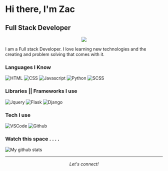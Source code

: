 <!-- markdownlint-disable MD033 MD041 -->
# Hi there, I'm Zac

## Full Stack Developer

<p align="center">
  <img src="https://media.giphy.com/media/Nx0rz3jtxtEre/giphy.gif">
</p>

I am a Full stack Developer. I love learning new technologies and the creating and problem solving that comes with it.

### Languages I Know

![HTML](https://img.shields.io/static/v1?label=HTML&message=5&color=E34F26&style=for-the-badge&logo=html5)
![CSS](https://img.shields.io/static/v1?label=CSS&message=3&color=1572B6&style=for-the-badge&logo=css3)
![Javascript](https://img.shields.io/static/v1?label=JavaScript&message=ES6&style=for-the-badge&color=F7DF1E&logo=JavaScript)
![Python](https://img.shields.io/static/v1?label=Python&style=for-the-badge&message=3&color=3776AB&logo=PYTHON)
![SCSS](https://img.shields.io/static/v1?label=sass&style=for-the-badge&message=🦄&color=CC6699&logo=sass)

### Libraries || Frameworks I use


![Jquery](https://img.shields.io/static/v1?label=jQuery&style=for-the-badge&message=3.2&color=092E20&logo=jquery)
![Flask](https://img.shields.io/static/v1?label=Flask&style=for-the-badge&message=1.1.2&color=181717&logo=flask)
![Django](https://img.shields.io/static/v1?label=Django&style=for-the-badge&message=3.0.8&color=092E20&logo=django)

### Tech I use

![VSCode](https://img.shields.io/static/v1?label=VSCode&message=1.48-insider&style=for-the-badge&color=1FC0A7&logo=visual-studio)
![Github](https://img.shields.io/static/v1?label=GitHub&message=geminerald&color=181717&style=for-the-badge&logo=github)

### Watch this space . . . .

![My github stats](https://github-readme-stats.vercel.app/api?username=geminerald&show_icons=true)

<hr>
<p align="center">
  <i>Let's connect!</i>

</p>